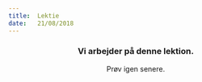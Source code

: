 ```yaml
---
title:  Lektie
date:   21/08/2018
---
```


### <center>Vi arbejder på denne lektion.</center>
<center>Prøv igen senere.</center>